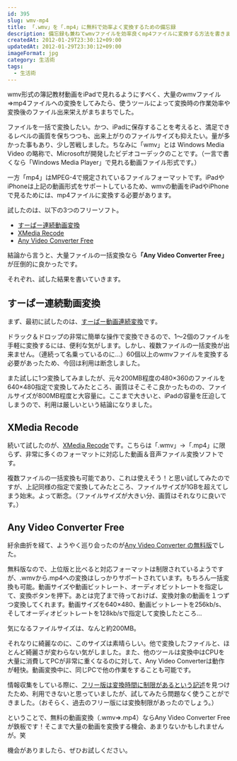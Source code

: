 ```yaml
---
id: 395
slug: wmv-mp4
title: 「.wmv」を「.mp4」に無料で効率よく変換するための備忘録
description: 備忘録も兼ねてwmvファイルを効率良くmp4ファイルに変換する方法を書きます。有料ツールは使わず、無料ツールで実現しています。  
createdAt: 2012-01-29T23:30:12+09:00
updatedAt: 2012-01-29T23:30:12+09:00
imageFormat: jpg
category: 生活術
tags:
  - 生活術
---
```


wmv形式の簿記教材動画をiPadで見れるようにすべく、大量のwmvファイル⇒mp4ファイルへの変換をしてみたら、使うツールによって変換時の作業効率や変換後のファイル出来栄えがまちまちでした。

ファイルを一括で変換したい。かつ、iPadに保存することを考えると、満足できるレベルの画質を保ちつつも、出来上がりのファイルサイズも抑えたい。量が多かった事もあり、少し苦戦しました。ちなみに「wmv」とは Windows Media Video の略称で、Microsoftが開発したビデオコーデックのことです。（一言で書くなら「Windows Media Player」で見れる動画ファイル形式です。）

一方「mp4」はMPEG-4で規定されているファイルフォーマットです。iPadやiPhoneは上記の動画形式をサポートしているため、wmvの動画をiPadやiPhoneで見るためには、mp4ファイルに変換する必要があります。

試したのは、以下の3つのフリーソフト。

* <a href="http://www.vector.co.jp/soft/winnt/art/se476647.html" target="_blank" rel="noopener">すーぱー連続動画変換</a>
* <a href="http://www.xmedia-recode.de/download.html" target="_blank" rel="noopener">XMedia Recode</a>
* <a href="http://jp.any-video-converter.com/any-video-converter-free.php" target="_blank" rel="noopener">Any Video Converter Free</a>

結論から言うと、大量ファイルの一括変換なら<strong>「Any Video Converter Free」</strong>が圧倒的に良かったです。

それぞれ、試した結果を書いていきます。

## すーぱー連続動画変換

<app-capture-image article-id="395" img-file-name="20120129_superdoga.png" caption="すーぱー連続動画変換"></app-capture-image>

まず、最初に試したのは、<a href="http://www.vector.co.jp/soft/winnt/art/se476647.html" target="_blank" rel="noopener">すーぱー動画連続変換</a>です。

ドラック＆ドロップの非常に簡単な操作で変換できるので、1～2個のファイルを手軽に変換するには、便利な気がします。しかし、複数ファイルの一括変換が出来ません。（連続って名乗っているのに…）60個以上のwmvファイルを変換する必要があったため、今回は利用は断念しました。

また試しに1つ変換してみましたが、元々200MB程度の480×360のファイルを640×480指定で変換してみたところ、画質はそこそこ良かったものの、ファイルサイズが800MB程度と大容量に。ここまで大きいと、iPadの容量を圧迫してしまうので、利用は厳しいという結論になりました。

## XMedia Recode

<app-capture-image article-id="395" img-file-name="20120129_xmediarecode.jpg" caption="Xmedia Recode"></app-capture-image>

続いて試したのが、<a href="http://www.xmedia-recode.de/download.html" target="_blank" rel="noopener">XMedia Recode</a>です。こちらは「.wmv」→「.mp4」に限らず、非常に多くのフォーマットに対応した動画＆音声ファイル変換ソフトです。

複数ファイルの一括変換も可能であり、これは使えそう！と思い試してみたのですが、上記同様の指定で変換してみたところ、ファイルサイズが1GBを超えてしまう始末。よって断念。（ファイルサイズが大きい分、画質はそれなりに良いです。）

## Any Video Converter Free

<app-capture-image article-id="395" img-file-name="20120129_avc-freeversion-left.jpg" caption="Any Video Converter Free"></app-capture-image>

紆余曲折を経て、ようやく巡り会ったのが<a href="http://jp.any-video-converter.com/any-video-converter-free.php" target="_blank" rel="noopener">Any Video Converter の無料版</a>でした。

無料版なので、上位版と比べると対応フォーマットは制限されているようですが、.wmvから.mp4への変換はしっかりサポートされています。もちろん一括変換も可能。動画サイズや動画ビットレート、オーディオビットレートを指定して、変換ボタンを押下。あとは完了まで待っておけば、変換対象の動画を１つずつ変換してくれます。動画サイズを640×480、動画ビットレートを256kb/s、そしてオーディオビットレートを128kb/sで指定して変換したところ…

気になるファイルサイズは、なんと約200MB。

それなりに綺麗なのに、このサイズは素晴らしい。他で変換したファイルと、ほとんど綺麗さが変わらない気がしました。また、他のツールは変換中はCPUを大量に消費してPCが非常に重くなるのに対して、Any Video Converterは動作が軽快。動画変換中に、同じPCで他の作業をすることも可能です。

情報収集をしている際に、<a href="http://www.anvsoft.jp/support.html" target="_blank" rel="noopener">フリー版は変換時間に制限があるという記述</a>を見つけたため、利用できないと思っていましたが、試してみたら問題なく使うことができました。（おそらく、過去のフリー版には変換制限があったのでしょう。）

ということで、無料の動画変換（.wmv⇒.mp4）ならAny Video Converter Free が鉄板です！そこまで大量の動画を変換する機会、あまりないかもしれませんが。笑

機会がありましたら、ぜひお試しください。
